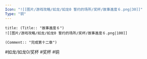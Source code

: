 ```yaml
---
Icon: "![[图片/游戏攻略/如龙/如龙0 誓约的场所/奖杯/故事進度６.png|30]]"
Type: "铜"
---
```

```ad-common-bronze-trophy
title: (Title:: "故事進度６")
![[图片/游戏攻略/如龙/如龙0 誓约的场所/奖杯/故事進度６.png|100]]

(Comment:: "完成第十二章")
```

#如龙/如龙0/奖杯 #奖杯 #铜
